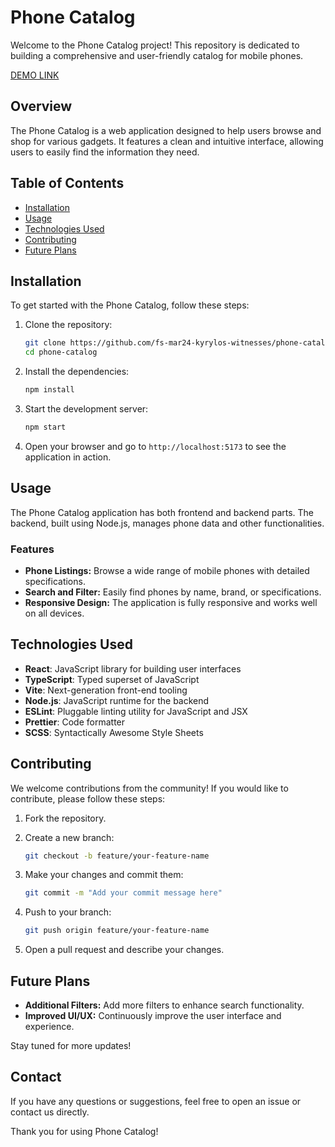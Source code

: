 # Phone Catalog

Welcome to the Phone Catalog project! This repository is dedicated to building a comprehensive and user-friendly catalog for mobile phones.

[DEMO LINK](https://fs-mar24-kyrylos-witnesses.github.io/phone-catalog/)

## Overview

The Phone Catalog is a web application designed to help users browse and shop for various gadgets. It features a clean and intuitive interface, allowing users to easily find the information they need.

## Table of Contents

- [Installation](#installation)
- [Usage](#usage)
- [Technologies Used](#technologies-used)
- [Contributing](#contributing)
- [Future Plans](#future-plans)

## Installation

To get started with the Phone Catalog, follow these steps:

1. Clone the repository:

   ```bash
   git clone https://github.com/fs-mar24-kyrylos-witnesses/phone-catalog.git
   cd phone-catalog
   ```

2. Install the dependencies:

   ```bash
   npm install
   ```

3. Start the development server:

   ```bash
   npm start
   ```

4. Open your browser and go to `http://localhost:5173` to see the application in action.

## Usage

The Phone Catalog application has both frontend and backend parts. The backend, built using Node.js, manages phone data and other functionalities.

### Features

- **Phone Listings:** Browse a wide range of mobile phones with detailed specifications.
- **Search and Filter:** Easily find phones by name, brand, or specifications.
- **Responsive Design:** The application is fully responsive and works well on all devices.

## Technologies Used

- **React**: JavaScript library for building user interfaces
- **TypeScript**: Typed superset of JavaScript
- **Vite**: Next-generation front-end tooling
- **Node.js**: JavaScript runtime for the backend
- **ESLint**: Pluggable linting utility for JavaScript and JSX
- **Prettier**: Code formatter
- **SCSS**: Syntactically Awesome Style Sheets

## Contributing

We welcome contributions from the community! If you would like to contribute, please follow these steps:

1. Fork the repository.
2. Create a new branch:

   ```bash
   git checkout -b feature/your-feature-name
   ```

3. Make your changes and commit them:

   ```bash
   git commit -m "Add your commit message here"
   ```

4. Push to your branch:

   ```bash
   git push origin feature/your-feature-name
   ```

5. Open a pull request and describe your changes.

## Future Plans

- **Additional Filters:** Add more filters to enhance search functionality.
- **Improved UI/UX:** Continuously improve the user interface and experience.

Stay tuned for more updates!

## Contact

If you have any questions or suggestions, feel free to open an issue or contact us directly.

Thank you for using Phone Catalog!